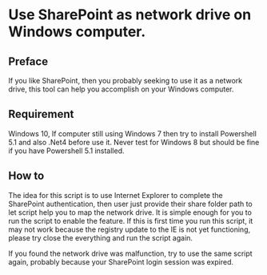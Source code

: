 # Use SharePoint as network drive on Windows computer.


## Preface
If you like SharePoint, then you probably seeking to use it as a network drive, this tool can help you accomplish on your Windows computer. 

## Requirement
Windows 10, If computer still using Windows 7 then try to install Powershell 5.1  and also .Net4 before use it.  Never test for Windows 8 but should be fine if you have Powershell 5.1 installed.

## How to
The idea for this script is to use Internet Explorer to complete the SharePoint authentication, then user just provide their share folder path to let script help you to map the network drive. It is simple enough for you to run the script to enable the feature. If this is first time you run this script, it may not work because the registry update to the IE is not yet functioning, please try close the everything and run the script again.

If you found the network drive was malfunction, try to use the same script again, probably because your SharePoint login session was expired.
